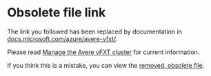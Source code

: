# Obsolete file link

The link you followed has been replaced by documentation in [docs.microsoft.com/azure/avere-vfxt/](https://docs.microsoft.com/azure/avere-vfxt/). 

Please read [Manage the Avere vFXT cluster](https://docs.microsoft.com/en-us/azure/avere-vfxt/avere-vfxt-manage-cluster) for current information.

If you think this is a mistake, you can view the [removed, obsolete file](https://github.com/Azure/Avere/blob/master/docs/legacy/obs/start_stop_gui.md).

